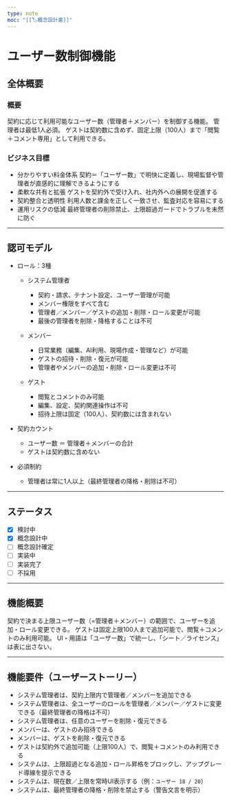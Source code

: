 ```yaml
---
type: note
moc: "[[🏷️概念設計書]]"
---
```



# ユーザー数制御機能

## 全体概要

### 概要

契約に応じて利用可能なユーザー数（管理者＋メンバー）を制御する機能。
管理者は最低1人必須。
ゲストは契約数に含めず、固定上限（100人）まで「閲覧＋コメント専用」として利用できる。

### ビジネス目標

* 分かりやすい料金体系
  契約＝「ユーザー数」で明快に定義し、現場監督や管理者が直感的に理解できるようにする
* 柔軟な共有と拡張
  ゲストを契約外で受け入れ、社内外への展開を促進する
* 契約整合と透明性
  利用人数と課金を正しく一致させ、監査対応を容易にする
* 運用リスクの低減
  最終管理者の削除禁止、上限超過ガードでトラブルを未然に防ぐ

---

## 認可モデル

* ロール：3種

  * システム管理者

    * 契約・請求、テナント設定、ユーザー管理が可能
    * メンバー権限をすべて含む
    * 管理者／メンバー／ゲストの追加・削除・ロール変更が可能
    * 最後の管理者を削除・降格することは不可

  * メンバー

    * 日常業務（編集、AI利用、現場作成・管理など）が可能
    * ゲストの招待・削除・復元が可能
    * 管理者やメンバーの追加・削除・ロール変更は不可

  * ゲスト

    * 閲覧とコメントのみ可能
    * 編集、設定、契約関連操作は不可
    * 招待上限は固定（100人）、契約数には含まれない

* 契約カウント

  * ユーザー数 ＝ 管理者＋メンバーの合計
  * ゲストは契約数に含めない

* 必須制約

  * 管理者は常に1人以上（最終管理者の降格・削除は不可）

---

## ステータス

* [x] 検討中
* [x] 概念設計中
* [ ] 概念設計確定
* [ ] 実装中
* [ ] 実装完了
* [ ] 不採用

---

## 機能概要

契約で決まる上限ユーザー数（=管理者＋メンバー）の範囲で、ユーザーを追加・ロール変更できる。
ゲストは固定上限100人まで追加可能で、閲覧＋コメントのみ利用可能。
UI・用語は「ユーザー数」で統一し、「シート／ライセンス」は表に出さない。

---

## 機能要件（ユーザーストーリー）

* システム管理者は、契約上限内で管理者／メンバーを追加できる
* システム管理者は、全ユーザーのロールを管理者／メンバー／ゲストに変更できる（最終管理者の降格は不可）
* システム管理者は、任意のユーザーを削除・復元できる
* メンバーは、ゲストのみ招待できる
* メンバーは、ゲストを削除・復元できる
* ゲストは契約外で追加可能（上限100人）で、閲覧＋コメントのみ利用できる
* システムは、上限超過となる追加・ロール昇格をブロックし、アップグレード導線を提示できる
* システムは、現在数／上限を常時UI表示する（例：`ユーザー 18 / 20`）
* システムは、最終管理者の降格・削除を禁止する（警告文言を明示）

